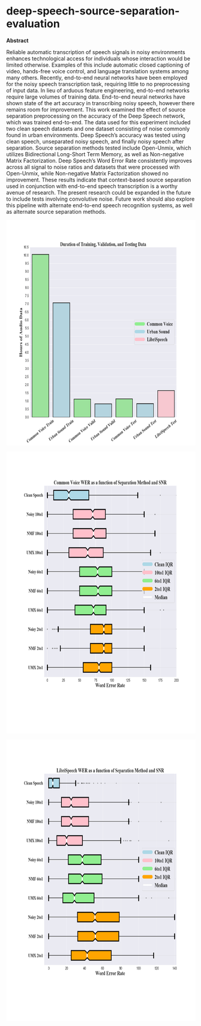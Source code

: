 # deep-speech-source-separation-evaluation

<b>Abstract</b> 

Reliable automatic transcription of speech signals in noisy environments enhances technological access for individuals whose interaction would be limited otherwise. 
Examples of this include automatic closed captioning of video, hands-free voice control, and language translation systems among many others. 
Recently, end-to-end neural networks have been employed for the noisy speech transcription task, requiring little to no preprocessing of input data. 
In lieu of arduous feature engineering, end-to-end networks require large volumes of training data. 
End-to-end neural networks have shown state of the art accuracy in transcribing noisy speech, however there remains room for improvement. 
This work examined the effect of source separation preprocessing on the accuracy of the Deep Speech network, which was trained end-to-end. 
The data used for this experiment included two clean speech datasets and one dataset consisting of noise commonly found in urban environments. 
Deep Speech’s accuracy was tested using clean speech, unseparated noisy speech, and finally noisy speech after separation. 
Source separation methods tested include Open-Unmix, which utilizes Bidirectional Long-Short Term Memory, as well as Non-negative Matrix Factorization. 
Deep Speech’s Word Error Rate consistently improves across all signal to noise ratios and datasets that were processed with Open-Unmix, while Non-negative Matrix Factorization showed no improvement. 
These results indicate that context-based source separation used in conjunction with end-to-end speech transcription is a worthy avenue of research. 
The present research could be expanded in the future to include tests involving convolutive noise. 
Future work should also explore this pipeline with alternate end-to-end speech recognition systems, as well as alternate source separation methods. 

<p align="center">
<img width="700" height="600" src="https://raw.githubusercontent.com/tommy-fox/deep-speech-source-separation-evaluation/master/images/DATA_DURATION_DIST.png">
</p>

<p align="center">
<img width="750" height="750" src="https://raw.githubusercontent.com/tommy-fox/deep-speech-source-separation-evaluation/master/images/WER_CV.png">
</p>

<p align="center">
<img width="750" height="750" src="https://raw.githubusercontent.com/tommy-fox/deep-speech-source-separation-evaluation/master/images/WER_LIB.png">
</p>
